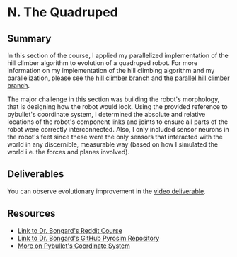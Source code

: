 # N. The Quadruped
## Summary
In this section of the course, I applied my parallelized implementation of the hill climber algorithm to evolution of a quadruped robot. For more information on my implementation of the hill climbing algorithm and my parallelization, please see the [hill climber branch](https://github.com/eiokonji/ludobots_cs349/tree/l-hillclimber) and the [parallel hill climber branch](https://github.com/eiokonji/ludobots_cs349/tree/m-parallelhillclimber).

The major challenge in this section was building the robot's morphology, that is designing how the robot would look. Using the provided reference to pybullet's coordinate system, I determined the absolute and relative locations of the robot's component links and joints to ensure all parts of the robot were correctly interconnected. Also, I only included sensor neurons in the robot's feet since these were the only sensors that interacted with the world in any discernible, measurable way (based on how I simulated the world i.e. the forces and planes involved).

## Deliverables
You can observe evolutionary improvement in the [video deliverable](https://youtu.be/A-ZIh8Rs_To).

## Resources
- [Link to Dr. Bongard's Reddit Course](https://www.reddit.com/r/ludobots/wiki/quadruped/)
- [Link to Dr. Bongard's GitHub Pyrosim Repository](https://github.com/jbongard/pyrosim.git)
- [More on Pybullet's Coordinate System](https://docs.google.com/presentation/d/1zvZzFyTf8PBNjzQZx_gZk84aUntZo2bUKhpe78yT4OY/edit#slide=id.g10dad2fba23_2_257)
